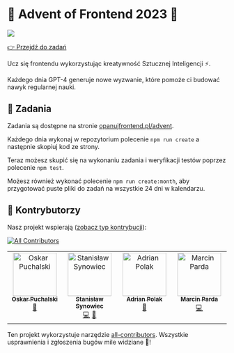 # 🎄 Advent of Frontend 2023 🎄

![](./resources/head.png)

[👉 Przejdź do zadań](https://opanujfrontend.pl/advent)

Ucz się frontendu wykorzystując kreatywność Sztucznej Inteligencji ⚡️.

Każdego dnia GPT-4 generuje nowe wyzwanie, które pomoże ci budować nawyk regularnej nauki.

## 📝 Zadania

Zadania są dostępne na stronie [opanujfrontend.pl/advent](https://opanujfrontend.pl/advent).

Każdego dnia wykonaj w repozytorium polecenie `npm run create` a następnie skopiuj kod ze strony.

Teraz możesz skupić się na wykonaniu zadania i weryfikacji testów poprzez polecenie `npm test`.

Możesz również wykonać polecenie `npm run create:month`, aby przygotować puste pliki do zadań na wszystkie 24 dni w kalendarzu.

## 💜 Kontrybutorzy

Nasz projekt wspierają ([zobacz typ kontrybucji](https://allcontributors.org/docs/en/emoji-key)):

<!-- ALL-CONTRIBUTORS-BADGE:START - Do not remove or modify this section -->
[![All Contributors](https://img.shields.io/badge/all_contributors-4-orange.svg?style=flat-square)](#contributors-)
<!-- ALL-CONTRIBUTORS-BADGE:END -->

<!-- ALL-CONTRIBUTORS-LIST:START - Do not remove or modify this section -->
<!-- prettier-ignore-start -->
<!-- markdownlint-disable -->
<table>
  <tbody>
    <tr>
      <td align="center" valign="top" width="14.28%"><a href="https://opuchalski.pl"><img src="https://avatars.githubusercontent.com/u/45982530?v=4?s=100" width="100px;" alt="Oskar Puchalski"/><br /><sub><b>Oskar Puchalski</b></sub></a><br /><a href="https://github.com/przeprogramowani/advent-of-frontend/issues?q=author%3Amlodyoskar" title="Bug reports">🐛</a></td>
      <td align="center" valign="top" width="14.28%"><a href="https://github.com/ssynowiec"><img src="https://avatars.githubusercontent.com/u/52856724?v=4?s=100" width="100px;" alt="Stanisław Synowiec"/><br /><sub><b>Stanisław Synowiec</b></sub></a><br /><a href="https://github.com/przeprogramowani/advent-of-frontend/commits?author=ssynowiec" title="Code">💻</a> <a href="https://github.com/przeprogramowani/advent-of-frontend/issues?q=author%3Assynowiec" title="Bug reports">🐛</a></td>
      <td align="center" valign="top" width="14.28%"><a href="https://adipol.dev"><img src="https://avatars.githubusercontent.com/u/27779154?v=4?s=100" width="100px;" alt="Adrian Polak"/><br /><sub><b>Adrian Polak</b></sub></a><br /><a href="#maintenance-AdiPol1359" title="Maintenance">🚧</a></td>
      <td align="center" valign="top" width="14.28%"><a href="https://marcinparda.vercel.app/"><img src="https://avatars.githubusercontent.com/u/32539248?v=4?s=100" width="100px;" alt="Marcin Parda"/><br /><sub><b>Marcin Parda</b></sub></a><br /><a href="https://github.com/przeprogramowani/advent-of-frontend/commits?author=MarcinParda" title="Code">💻</a></td>
    </tr>
  </tbody>
</table>

<!-- markdownlint-restore -->
<!-- prettier-ignore-end -->

<!-- ALL-CONTRIBUTORS-LIST:END -->

Ten projekt wykorzystuje narzędzie [all-contributors](https://github.com/all-contributors/all-contributors). Wszystkie usprawnienia i zgłoszenia bugów mile widziane 🙏!
